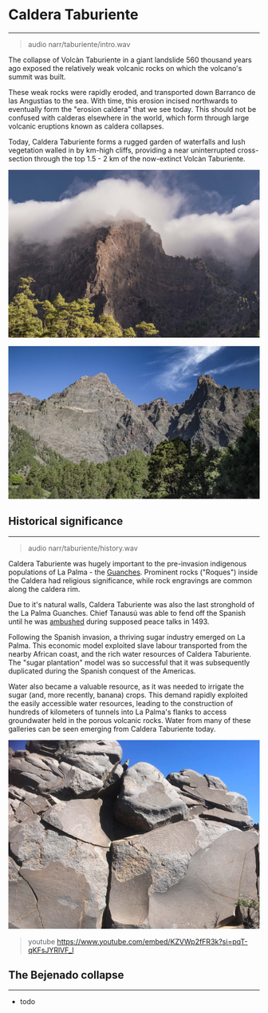 # Caldera Taburiente
----

> audio narr/taburiente/intro.wav

The collapse of Volcàn Taburiente in a giant landslide 560 thousand years ago exposed the relatively weak volcanic rocks on which the volcano's summit was built.  

These weak rocks were rapidly eroded, and transported down Barranco de las Angustias to the sea. With time, this erosion incised northwards to eventually form the "erosion caldera" that we see today. This should not be confused with calderas elsewhere in the world, which form through large volcanic eruptions known as caldera collapses.


Today, Caldera Taburiente forms a rugged garden of waterfalls and lush vegetation walled in by km-high cliffs, providing a near uninterrupted cross-section through the top 1.5 - 2 km of the now-extinct Volcàn Taburiente.

![The caldera often fills with clouds, giving eternal, prehistoric vibes.](./img/taburiente.jpg)

![View of the 1.5 km high cliff "Risco Liso" from inside Caldera Taburiente.](./img/riscoLiso.jpg)

## Historical significance
----

> audio narr/taburiente/history.wav

Caldera Taburiente was hugely important to the pre-invasion indigenous populations of La Palma - the [Guanches](https://en.wikipedia.org/wiki/Guanches). Prominent rocks ("Roques") inside the Caldera had religious significance, while rock engravings are common along the caldera rim.

Due to it's natural walls, Caldera Taburiente was also the last stronghold of the La Palma Guanches. Chief Tanausú was able to fend off the Spanish until he was [ambushed](https://islandmomma.wordpress.com/2014/07/16/tanausu-and-acerina-a-story-of-love-betrayal-from-la-palma/) during supposed peace talks in 1493. 

Following the Spanish invasion, a thriving sugar industry emerged on La Palma. This economic model exploited slave labour transported from the nearby African coast, and the rich water resources of Caldera Taburiente. The "sugar plantation" model was so successful that it was subsequently duplicated during the Spanish conquest of the Americas. 

Water also became a valuable resource, as it was needed to irrigate the sugar (and, more recently, banana) crops. This demand rapidly exploited the easily accessible water resources, leading to the construction of hundreds of kilometers of tunnels into La Palma's flanks to access groundwater held in the porous volcanic rocks. Water from many of these galleries can be seen emerging from Caldera Taburiente today.

![Rock engravings are common along the rim of Caldera Taburiente, suggesting the indigenous Guanches's also used these heights for star-gazing activities](./img/petroglyphs.jpg)

> youtube https://www.youtube.com/embed/KZVWp2fFR3k?si=pqT-qKFsJYRlVF_l

## The Bejenado collapse
-----

- todo
